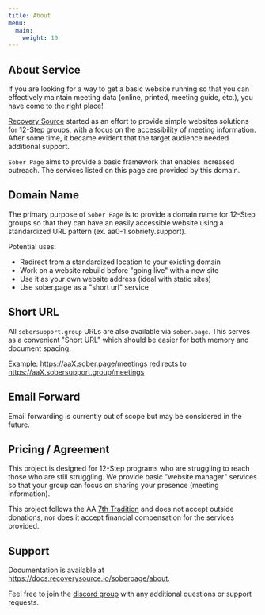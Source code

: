 ```yaml
---
title: About
menu:
  main:
    weight: 10
---
```


About Service
-------------

If you are looking for a way to get a basic website running so that you can
effectively maintain meeting data (online, printed, meeting guide, etc.), you
have come to the right place!

[Recovery Source](https://docs.recoverysource.io/) started as an effort to
provide simple websites solutions for 12-Step groups, with a focus on the
accessibility of meeting information. After some time, it became evident that
the target audience needed additional support.

``Sober Page`` aims to provide a basic framework that enables increased
outreach. The services listed on this page are provided by this domain.

Domain Name
-----------

The primary purpose of ``Sober Page`` is to provide a domain name for 12-Step
groups so that they can have an easily accessible website using a standardized
URL pattern (ex. aa0-1.sobriety.support).

Potential uses:

- Redirect from a standardized location to your existing domain
- Work on a website rebuild before "going live" with a new site
- Use it as your own website address (ideal with static sites)
- Use sober.page as a "short url" service

Short URL
---------

All ``sobersupport.group`` URLs are also available via ``sober.page``. This
serves as a convenient "Short URL" which should be easier for both memory and
document spacing.

Example: https://aaX.sober.page/meetings
redirects to https://aaX.sobersupport.group/meetings

Email Forward
-------------

Email forwarding is currently out of scope but may be considered in the future.

Pricing / Agreement
-------------------

This project is designed for 12-Step programs who are struggling to reach those
who are still struggling. We provide basic "website manager" services so that
your group can focus on sharing your presence (meeting information).

This project follows the AA [7th Tradition](https://docs.recoverysource.io/funding.html)
and does not accept outside donations, nor does it accept financial compensation
for the services provided.

Support
-------

Documentation is available at https://docs.recoverysource.io/soberpage/about.

Feel free to join the [discord group](https://discord.gg/hjTJSA7Ynu) with any
additional questions or support requests.

